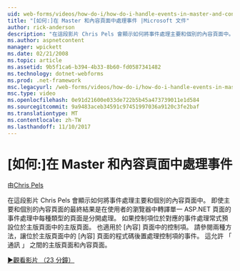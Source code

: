 ```yaml
---
uid: web-forms/videos/how-do-i/how-do-i-handle-events-in-master-and-content-pages
title: "[如何:]在 Master 和內容頁面中處理事件 |Microsoft 文件"
author: rick-anderson
description: "在這段影片 Chris Pels 會顯示如何將事件處理主要和個別的內容頁面中。 即使主要和個別 conte 的最終結果..."
ms.author: aspnetcontent
manager: wpickett
ms.date: 02/21/2008
ms.topic: article
ms.assetid: 9b5f1ca6-b394-4b33-8b60-fd0587341482
ms.technology: dotnet-webforms
ms.prod: .net-framework
msc.legacyurl: /web-forms/videos/how-do-i/how-do-i-handle-events-in-master-and-content-pages
msc.type: video
ms.openlocfilehash: 0e91d21600e033de722b5b45a473739011e1d584
ms.sourcegitcommit: 9a9483aceb34591c97451997036a9120c3fe2baf
ms.translationtype: MT
ms.contentlocale: zh-TW
ms.lasthandoff: 11/10/2017
---
```

<a name="how-do-i-handle-events-in-master-and-content-pages"></a>[如何:]在 Master 和內容頁面中處理事件
====================
由[Chris Pels](https://twitter.com/chrispels)

在這段影片 Chris Pels 會顯示如何將事件處理主要和個別的內容頁面中。 即使主要和個別的內容頁面的最終結果是在使用者的瀏覽器中轉譯單一 ASP.NET 頁面的事件處理中每種類型的頁面是分開處理。 如果控制項位於對應的事件處理常式預設位於主版頁面中的主版頁面。 也適用於 [內容] 頁面中的控制項。 請參閱兩種方法，讓位於主版頁面中的 [內容] 頁面的程式碼後置處理控制項的事件。 這允許 「 通訊 」 之間的主版頁面和內容頁面。

[&#9654;觀看影片 （23 分鐘）](https://channel9.msdn.com/Blogs/ASP-NET-Site-Videos/how-do-i-handle-events-in-master-and-content-pages)
